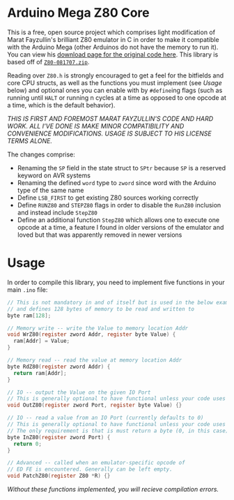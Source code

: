 # Arduino Mega Z80 Core

This is a free, open source project which comprises light modification of Marat Fayzullin's brilliant Z80 emulator in C in order to make it compatible with the Arduino Mega (other Arduinos do not have the memory to run it). You can view his [download page for the original code here](https://fms.komkon.org/EMUL8/). This library is based off of [`Z80-081707.zip`](https://fms.komkon.org/EMUL8/Z80-081707.zip).

Reading over `Z80.h` is strongly encouraged to get a feel for the bitfields and core CPU structs, as well as the functions you must implement (see *Usage* below) and optional ones you can enable with by `#define`ing flags (such as running until `HALT` or running n cycles at a time as opposed to one opcode at a time, which is the default behavior).

*THIS IS FIRST AND FOREMOST MARAT FAYZULLIN'S CODE AND HARD WORK. ALL I'VE DONE IS MAKE MINOR COMPATIBILITY AND CONVENIENCE MODIFICATIONS. USAGE IS SUBJECT TO HIS LICENSE TERMS ALONE.*

The changes comprise:

* Renaming the `SP` field in the state struct to `SPtr` because `SP` is a reserved keyword on AVR systems
* Renaming the defined `word` type to `zword` since word with the Arduino type of the same name
* Define `LSB_FIRST` to get existing Z80 sources working correctly
* Define `RUNZ80` and `STEPZ80` flags in order to disable the `RunZ80` inclusion and instead include `StepZ80`
* Define an additional function `StepZ80` which allows one to execute one opcode at a time, a feature I found in older versions of the emulator and loved but that was apparently removed in newer versions

# Usage

In order to compile this library, you need to implement five functions in your main `.ino` file:

```C
// This is not mandatory in and of itself but is used in the below examples
// and defines 128 bytes of memory to be read and written to
byte ram[128];

// Memory write -- write the Value to memory location Addr
void WrZ80(register zword Addr, register byte Value) {
  ram[Addr] = Value;
}

// Memory read -- read the value at memory location Addr
byte RdZ80(register zword Addr) {
  return ram[Addr];
}

// IO -- output the Value on the given IO Port
// This is generally optional to have functional unless your code uses IO
void OutZ80(register zword Port, register byte Value) {}

// IO -- read a value from an IO Port (currently defaults to 0)
// This is generally optional to have functional unless your code uses IO
// The only requirement is that is must return a byte (0, in this case)
byte InZ80(register zword Port) {
  return 0;
}

// Advanced -- called when an emulator-specific opcode of
// ED FE is encountered. Generally can be left empty.
void PatchZ80(register Z80 *R) {}
```

*Without these functions implemented, you will recieve compilation errors.*
